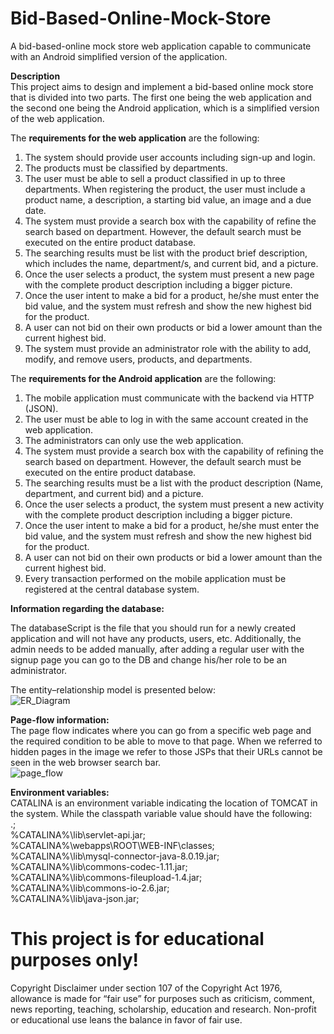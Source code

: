 # Bid-Based-Online-Mock-Store
A bid-based-online mock store web application capable to communicate with an Android simplified version of the application.

<b>Description</b><br>
This project aims to design and implement a bid-based online mock store that is divided into two parts. The first one being the web application and the second one being the Android application, which is a simplified version of the web application.

The <b>requirements for the web application</b> are the following: 
  1. The system should provide user accounts including sign-up and login.
  2. The products must be classified by departments.
  3. The user must be able to sell a product classified in up to three departments. When registering the product, the user must include a product name, a description, a starting bid value, an image and a due date.
  4. The system must provide a search box with the capability of refine the search based on department. However, the default search must be executed on the entire product database.
  5. The searching results must be list with the product brief description, which includes the name, department/s, and current bid, and a picture.
  6. Once the user selects a product, the system must present a new page with the complete product description including a bigger picture.
  7. Once the user intent to make a bid for a product, he/she must enter the bid value, and the system must refresh and show the new highest bid for the product.
  8. A user can not bid on their own products or bid a lower amount than the current highest bid.
  9. The system must provide an administrator role with the ability to add, modify, and remove users, products, and departments.
 
The <b>requirements for the Android application</b> are the following:
  1. The mobile application must communicate with the backend via HTTP (JSON).
  2. The user must be able to log in with the same account created in the web application.
  3. The administrators can only use the web application.
  4. The system must provide a search box with the capability of refining the search based on department. However, the default search must be executed on the entire product database.
  5. The searching results must be a list with the product description (Name, department, and current bid) and a picture.
  6. Once the user selects a product, the system must present a new activity with the complete product description including a bigger picture.
  7. Once the user intent to make a bid for a product, he/she must enter the bid value, and the system must refresh and show the new highest bid for the product.
  8. A user can not bid on their own products or bid a lower amount than the current highest bid.
  9. Every transaction performed on the mobile application must be registered at the central database system.

<b>Information regarding the database:</b>

The databaseScript is the file that you should run for a newly created application and will not have any products, users, etc. Additionally, the admin needs to be added manually, after adding a regular user with the signup page you can go to the DB and change his/her role to be an administrator.

The entity–relationship model is presented below:<br>
![ER_Diagram](https://user-images.githubusercontent.com/84880545/128072836-03e7a676-c105-4be9-9ac4-4e724c21a19c.JPG)

<b>Page-flow information:</b><br>
The page flow indicates where you can go from a specific web page and the required condition to be able to move to that page. When we referred to hidden pages in the image we refer to those JSPs that their URLs cannot be seen in the web browser search bar.
<br>
![page_flow](https://user-images.githubusercontent.com/84880545/128074394-c9f788a4-317e-4cc5-a338-f53ab3625b3e.JPG)

<b>Environment variables:</b><br>
CATALINA is an environment variable indicating the location of TOMCAT in the system. While the classpath variable value should have the following:<br>
.;<br>
%CATALINA%\lib\servlet-api.jar;<br>
%CATALINA%\webapps\ROOT\WEB-INF\classes\;<br>
%CATALINA%\lib\mysql-connector-java-8.0.19.jar;<br>
%CATALINA%\lib\commons-codec-1.11.jar;<br>
%CATALINA%\lib\commons-fileupload-1.4.jar;<br>
%CATALINA%\lib\commons-io-2.6.jar;<br>
%CATALINA%\lib\java-json.jar;<br>

<h1>This project is for educational purposes only!</h1>
Copyright Disclaimer under section 107 of the Copyright Act 1976, allowance is made for “fair use” for purposes such as criticism, comment, news reporting, teaching, scholarship, education and research.
Non-profit or educational use leans the balance in favor of fair use.
